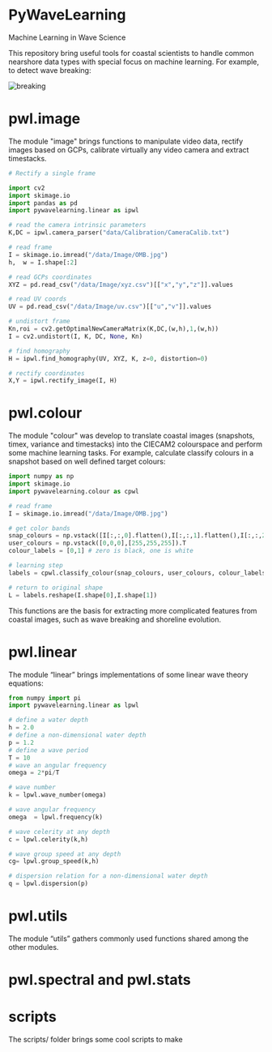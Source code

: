 # PyWaveLearning
Machine Learning in Wave Science

This repository bring useful tools for coastal scientists to handle common nearshore data types with special focus on machine learning. For example, to detect wave breaking:

![breaking](doc/image/predict_wavebreaking.gif)

# pwl.image
The module "image" brings functions to manipulate video data, rectify images based on GCPs, calibrate virtually any video camera and extract timestacks.

```python
# Rectify a single frame

import cv2
import skimage.io
import pandas as pd
import pywavelearning.linear as ipwl

# read the camera intrinsic parameters
K,DC = ipwl.camera_parser("data/Calibration/CameraCalib.txt")

# read frame
I = skimage.io.imread("/data/Image/OMB.jpg")
h,  w = I.shape[:2]

# read GCPs coordinates
XYZ = pd.read_csv("/data/Image/xyz.csv")[["x","y","z"]].values

# read UV coords 
UV = pd.read_csv("/data/Image/uv.csv")[["u","v"]].values

# undistort frame
Kn,roi = cv2.getOptimalNewCameraMatrix(K,DC,(w,h),1,(w,h))
I = cv2.undistort(I, K, DC, None, Kn)

# find homography
H = ipwl.find_homography(UV, XYZ, K, z=0, distortion=0)

# rectify coordinates
X,Y = ipwl.rectify_image(I, H)
```

# pwl.colour
The module "colour" was develop to translate coastal images (snapshots, timex, variance and timestacks) into the CIECAM2 colourspace and perform some machine learning tasks. For example, calculate classify colours in a snapshot based on well defined target colours:

```python
import numpy as np
import skimage.io
import pywavelearning.colour as cpwl

# read frame
I = skimage.io.imread("/data/Image/OMB.jpg")

# get color bands
snap_colours = np.vstack([I[:,:,0].flatten(),I[:,:,1].flatten(),I[:,:,2].flatten()]).T
user_colours = np.vstack([0,0,0],[255,255,255]).T
colour_labels = [0,1] # zero is black, one is white

# learning step
labels = cpwl.classify_colour(snap_colours, user_colours, colour_labels)

# return to original shape
L = labels.reshape(I.shape[0],I.shape[1])
```

This functions are the basis for extracting more complicated features from coastal images, such as wave breaking and shoreline evolution.


# pwl.linear
The module “linear” brings implementations of some linear wave theory equations:

```python
from numpy import pi
import pywavelearning.linear as lpwl

# define a water depth
h = 2.0
# define a non-dimensional water depth
p = 1.2
# define a wave period
T = 10
# wave an angular frequency
omega = 2*pi/T

# wave number
k = lpwl.wave_number(omega)

# wave angular frequency
omega  = lpwl.frequency(k)

# wave celerity at any depth
c = lpwl.celerity(k,h)

# wave group speed at any depth
cg= lpwl.group_speed(k,h)

# dispersion relation for a non-dimensional water depth
q = lpwl.dispersion(p)
```

# pwl.utils
The module “utils” gathers commonly used  functions shared among the other modules.

# pwl.spectral and pwl.stats

# scripts
The scripts/ folder brings some cool scripts to make
